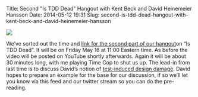 Title: Second "Is TDD Dead" Hangout with Kent Beck and David Heinemeier Hansson
Date: 2014-05-12 19:31
Slug: second-is-tdd-dead-hangout-with-kent-beck-and-david-heinemeier-hansson

<div class="img floating">

[![](http://martinfowler.com/snips/hangout-kb-dhh-mf.png)](https://plus.google.com/u/0/events/couv627cogaue9dahj08feoa6b8)

</div>

We’ve sorted out the time and [link for the second part of our
hangout](https://plus.google.com/u/0/events/couv627cogaue9dahj08feoa6b8)on
“Is TDD Dead”. It will be on Friday May 16 at 11:00 Eastern time. As
before the video will be posted on YouTube shortly afterwards. Again it
will be about 30 minutes long, with me playing Time Cop to shut us up.
The lead-in from last time is to discuss David’s notion of [test-induced
design
damage](http://david.heinemeierhansson.com/2014/test-induced-design-damage.html).
David hopes to prepare an example for the base for our discussion, if so
we’ll let you know via this feed and our twitter stream so you can do
the pre-reading.

</p>

